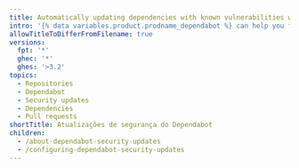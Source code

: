 ```yaml
---
title: Automatically updating dependencies with known vulnerabilities with Dependabot security updates
intro: '{% data variables.product.prodname_dependabot %} can help you fix vulnerable dependencies by automatically raising pull requests to update dependencies to secure versions.'
allowTitleToDifferFromFilename: true
versions:
  fpt: '*'
  ghec: '*'
  ghes: '>3.2'
topics:
  - Repositories
  - Dependabot
  - Security updates
  - Dependencies
  - Pull requests
shortTitle: Atualizações de segurança do Dependabot
children:
  - /about-dependabot-security-updates
  - /configuring-dependabot-security-updates
---
```


